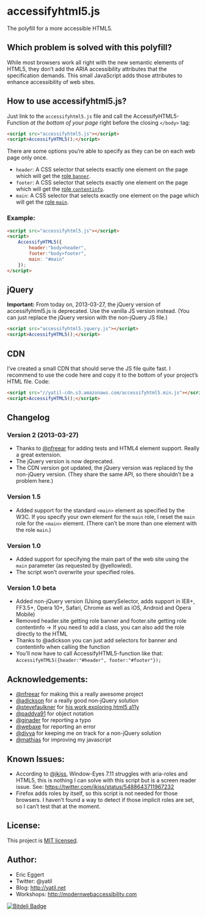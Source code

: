 # accessifyhtml5.js

The polyfill for a more accessible HTML5.

## Which problem is solved with this polyfill?

While most browsers work all right with the new semantic elements of HTML5, they don’t add the ARIA accessibility attributes that the specification demands. This small JavaScript adds those attributes to enhance accessibility of web sites.

## How to use accessifyhtml5.js?

Just link to the `accessifyhtml5.js` file and call the AccessifyHTML5-Function _at the bottom of your page_ right before the closing `</body>` tag:

```html
<script src="accessifyhtml5.js"></script>
<script>AccessifyHTML5();</script>
```

There are some options you’re able to specify as they can be on each web page only once.

* `header`: A CSS selector that selects exactly one element on the page which will get the [role `banner`](http://www.w3.org/TR/wai-aria/roles#banner).
* `footer`: A CSS selector that selects exactly one element on the page which will get the [role `contentinfo`](http://www.w3.org/TR/wai-aria/roles#contentinfo).
* `main`: A CSS selector that selects exactly one element on the page which will get the [role `main`](http://www.w3.org/TR/wai-aria/roles#main).

### Example:

```html
<script src="accessifyhtml5.js"></script>
<script>
	AccessifyHTML5({
		header:"body>header",
		footer:"body>footer",
		main: "#main"
	});
</script>
```

## jQuery

**Important:** From today on, 2013-03-27, the jQuery version of accessifyhtml5.js is deprecated. Use the vanilla JS version instead. (You can just replace the jQuery version with the non-jQuery JS file.)

```html
<script src="accessifyhtml5.jquery.js"></script>
<script>AccessifyHTML5();</script>
```

## CDN

I’ve created a small CDN that should serve the JS file quite fast. I recommend to use the code here and copy it to the bottom of your project’s HTML file. Code:

```html
<script src="//yatil-cdn.s3.amazonaws.com/accessifyhtml5.min.js"></script>
<script>AccessifyHTML5();</script>
```

## Changelog

### Version 2 (2013-03-27)

* Thanks to [@nfreear](https://github.com/nfreear) for adding tests and HTML4 element support. Really a great extension.
* The jQuery version is now deprecated.
* The CDN version got updated, the jQuery version was replaced by the non-jQuery version. (They share the same API, so there shouldn’t be a problem here.)

### Version 1.5

* Added support for the standard `<main>` element as specified by the W3C. If you specify your own element for the `main` role, I reset the `main` role for the `<main>` element. (There can’t be more than one element with the role `main`.)

### Version 1.0

* Added support for specifying the main part of the web site using the `main` parameter (as requested by @yellowled).
* The script won’t overwrite your specified roles.

### Version 1.0 beta

* Added non-jQuery version (Using querySelector, adds support in IE8+, FF3.5+, Opera 10+, Safari, Chrome as well as iOS, Android and Opera Mobile)
* Removed header.site getting role banner and footer.site getting role contentinfo -> If you need to add a class, you can also add the role directly to the HTML
* Thanks to @adickson you can just add selectors for banner and contentinfo when calling the function
* You’ll now have to call AccessifyHTML5-function like that: `AccessifyHTML5({header:"#header", footer:"#footer"});`

## Acknowledgements:

* [@nfreear](https://github.com/nfreear) for making this a really awesome project
* [@adickson](https://github.com/adickson) for a really good non-jQuery solution
* [@stevefaulkner](https://github.com/stevefaulkner) for [his work exploring html5 a11y](http://html5accessibility.com/)
* [@paddya91](https://twitter.com/paddya91) for object notation
* [@ginader](https://github.com/ginader) for reporting a typo
* [@webaxe](https://twitter.com/webaxe) for reporting an error
* [@divya](https://github.com/nimbupani) for keeping me on track for a non-jQuery solution
* [@mathias](https://github.com/mathiasbynens) for improving my javascript

## Known Issues:

* According to [@jkiss](https://twitter.com/jkiss), Window-Eyes 7.11 struggles with aria-roles and HTML5, this is nothing I can solve with this script but is a screen reader issue. See: https://twitter.com/jkiss/status/5488643711967232
* Firefox adds roles by itself, so this script is not needed for those browsers. I haven’t found a way to detect if those implicit roles are set, so I can’t test that at the moment.

## License:

This project is [MIT licensed](http://outline.mit-license.org/).

## Author:

* Eric Eggert
* Twitter: @yatil
* Blog: http://yatil.net
* Workshops: http://modernwebaccessibility.com


[![Bitdeli Badge](https://d2weczhvl823v0.cloudfront.net/yatil/accessifyhtml5.js/trend.png)](https://bitdeli.com/free "Bitdeli Badge")

